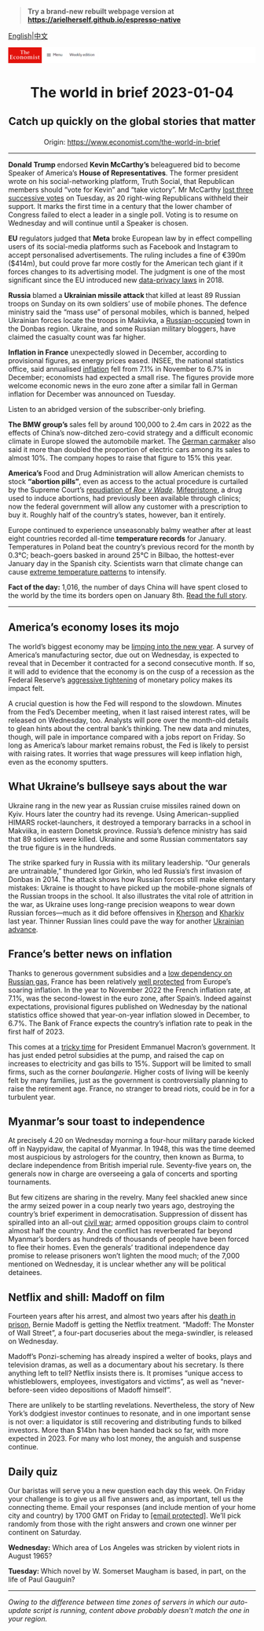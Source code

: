> **Try a brand-new rebuilt webpage version at https://arielherself.github.io/espresso-native**

[English](https://github.com/arielherself/espresso/blob/main/README.md)|[中文](https://github-com.translate.goog/arielherself/espresso/blob/main/README.md?_x_tr_sl=en&_x_tr_tl=zh-CN&_x_tr_hl=zh-CN&_x_tr_pto=wapp)



![The Economist](menubar.png)

# <p align="center">The world in brief 2023-01-04</p>

## <p align="center">Catch up quickly on the global stories that matter</p>

<p align="center">Origin: <a href="https://www.economist.com/the-world-in-brief">https://www.economist.com/the-world-in-brief</a><hr>

<strong>Donald Trump </strong>endorsed <strong>Kevin McCarthy’s </strong>beleaguered bid to become Speaker of America’s <strong>House of Representatives</strong>. The former president wrote on his social-networking platform, Truth Social, that Republican members should “vote for Kevin” and “take victory”. Mr McCarthy [lost three successive votes](https://www.economist.com/united-states/2023/01/04/republicans-struggle-to-elect-a-speaker-of-the-house) on Tuesday, as 20 right-wing Republicans withheld their support. It marks the first time in a century that the lower chamber of Congress failed to elect a leader in a single poll. Voting is to resume on Wednesday and will continue until a Speaker is chosen.

<strong>EU</strong> regulators judged that <strong>Meta</strong> broke European law by in effect compelling users of its social-media platforms such as Facebook and Instagram to accept personalised advertisements. The ruling includes a fine of €390m ($414m), but could prove far more costly for the American tech giant if it forces changes to its advertising model. The judgment is one of the most significant since the EU introduced new [data-privacy laws](https://www.economist.com/business/2018/04/05/europes-tough-new-data-protection-law) in 2018. 

<strong>Russia</strong> blamed a <strong>Ukrainian missile attack </strong>that killed at least 89 Russian troops on Sunday on its own soldiers’ use of mobile phones. The defence ministry said the “mass use” of personal mobiles, which is banned, helped Ukrainian forces locate the troops in Makiivka, a [Russian-occupied](https://www.economist.com/europe/2022/12/23/making-sense-of-vladimir-putins-war) town in the Donbas region. Ukraine, and some Russian military bloggers, have claimed the casualty count was far higher.

<strong>Inflation in France</strong> unexpectedly slowed in December, according to provisional figures, as energy prices eased. INSEE, the national statistics office, said annualised [inflation](https://www.economist.com/by-invitation/2022/10/28/frances-finance-minister-on-how-to-fight-inflation-and-preserve-stability) fell from 7.1% in November to 6.7% in December; economists had expected a small rise. The figures provide more welcome economic news in the euro zone after a similar fall in German inflation for December was announced on Tuesday.

Listen to an abridged version of the subscriber-only briefing.

<strong>The BMW group’s </strong>sales fell by around 100,000 to 2.4m cars in 2022 as the effects of China’s now-ditched zero-covid strategy and a difficult economic climate in Europe slowed the automobile market. The [German carmaker](https://www.economist.com/special-report/2021/09/20/a-troubled-road-lies-ahead) also said it more than doubled the proportion of electric cars among its sales to almost 10%. The company hopes to raise that figure to 15% this year. 

<strong>America’s </strong>Food and Drug Administration will allow American chemists to stock <strong>“abortion pills”</strong>, even as access to the actual procedure is curtailed by the Supreme Court’s [repudiation of <em>Roe v Wade</em>](https://www.economist.com/united-states/2022/06/26/the-fallout-from-overturning-roe). [Mifepristone](https://www.economist.com/united-states/2022/02/05/a-safe-and-simple-abortion-option-becomes-more-readily-available), a drug used to induce abortions, had previously been available through clinics; now the federal government will allow any customer with a prescription to buy it. Roughly half of the country’s states, however, ban it entirely.

Europe continued to experience unseasonably balmy weather after at least eight countries recorded all-time <strong>temperature records</strong> for January. Temperatures in Poland beat the country’s previous record for the month by 0.3°C; beach-goers basked in around 25°C in Bilbao, the hottest-ever January day in the Spanish city. Scientists warn that climate change can cause [extreme temperature patterns](https://www.economist.com/the-economist-explains/2022/07/19/the-increase-in-simultaneous-heatwaves) to intensify.

<strong>Fact of the day:</strong> 1,016, the number of days China will have spent closed to the world by the time its borders open on January 8th. [Read the full story](https://www.economist.com/finance-and-economics/2023/01/02/what-the-great-reopening-means-for-china-and-the-world). 

----------

## America’s economy loses its mojo

The world’s biggest economy may be [limping into the new year](https://www.economist.com/the-world-ahead/2022/11/18/the-american-economy-is-set-for-a-downturn-not-a-crisis). A survey of America’s manufacturing sector, due out on Wednesday, is expected to reveal that in December it contracted for a second consecutive month. If so, it will add to evidence that the economy is on the cusp of a recession as the Federal Reserve’s [aggressive tightening](https://www.economist.com/finance-and-economics/2022/11/02/the-fed-delivers-another-jumbo-rate-rise-and-its-far-from-done) of monetary policy makes its impact felt.

A crucial question is how the Fed will respond to the slowdown. Minutes from the Fed’s December meeting, when it last raised interest rates, will be released on Wednesday, too. Analysts will pore over the month-old details to glean hints about the central bank’s thinking. The new data and minutes, though, will pale in importance compared with a jobs report on Friday. So long as America’s labour market remains robust, the Fed is likely to persist with raising rates. It worries that wage pressures will keep inflation high, even as the economy sputters.

## What Ukraine’s bullseye says about the war

Ukraine rang in the new year as Russian cruise missiles rained down on Kyiv. Hours later the country had its revenge. Using American-supplied HIMARS rocket-launchers, it destroyed a temporary barracks in a school in Makviika, in eastern Donetsk province. Russia’s defence ministry has said that 89 soldiers were killed. Ukraine and some Russian commentators say the true figure is in the hundreds.

The strike sparked fury in Russia with its military leadership. “Our generals are untrainable,” thundered Igor Girkin, who led Russia’s first invasion of Donbas in 2014. The attack shows how Russian forces still make elementary mistakes: Ukraine is thought to have picked up the mobile-phone signals of the Russian troops in the school. It also illustrates the vital role of attrition in the war, as Ukraine uses long-range precision weapons to wear down Russian forces—much as it did before offensives in [Kherson](https://www.economist.com/graphic-detail/2022/11/15/the-battle-for-kherson-in-maps) and [Kharkiv](https://www.economist.com/europe/2022/09/15/a-stunning-counter-offensive-by-ukraines-armed-forces) last year. Thinner Russian lines could pave the way for another [Ukrainian advance](https://www.economist.com/the-world-ahead/2022/11/14/three-scenarios-for-how-war-in-ukraine-could-play-out).

## France’s better news on inflation

Thanks to generous government subsidies and a [low dependency on Russian gas](https://www.economist.com/leaders/2022/12/15/the-french-exception), France has been relatively [well protected](https://www.economist.com/by-invitation/2022/10/28/frances-finance-minister-on-how-to-fight-inflation-and-preserve-stability) from Europe’s soaring inflation. In the year to November 2022 the French inflation rate, at 7.1%, was the second-lowest in the euro zone, after Spain’s. Indeed against expectations, provisional figures published on Wednesday by the national statistics office showed that year-on-year inflation slowed in December, to 6.7%. The Bank of France expects the country’s inflation rate to peak in the first half of 2023.

This comes at a [tricky time](https://www.economist.com/europe/2022/11/17/emmanuel-macrons-tricky-second-term) for President Emmanuel Macron’s government. It has just ended petrol subsidies at the pump, and raised the cap on increases to electricity and gas bills to 15%. Support will be limited to small firms, such as the corner <em>boulangerie</em>. Higher costs of living will be keenly felt by many families, just as the government is controversially planning to raise the retirement age. France, no stranger to bread riots, could be in for a turbulent year.

## Myanmar’s sour toast to independence

At precisely 4.20 on Wednesday morning a four-hour military parade kicked off in Naypyidaw, the capital of Myanmar. In 1948, this was the time deemed most auspicious by astrologers for the country, then known as Burma, to declare independence from British imperial rule. Seventy-five years on, the generals now in charge are overseeing a gala of concerts and sporting tournaments.

But few citizens are sharing in the revelry. Many feel shackled anew since the army seized power in a coup nearly two years ago, destroying the country’s brief experiment in democratisation. Suppression of dissent has spiralled into an all-out [civil war](https://www.economist.com/leaders/2022/01/29/myanmars-grinding-conflict-is-at-risk-of-being-forgotten); armed opposition groups claim to control almost half the country. And the conflict has reverberated far beyond Myanmar’s borders as hundreds of thousands of people have been forced to flee their homes. Even the generals’ traditional independence day promise to release prisoners won’t lighten the mood much; of the 7,000 mentioned on Wednesday, it is unclear whether any will be political detainees.

## Netflix and shill: Madoff on film

Fourteen years after his arrest, and almost two years after his [death in prison](https://www.economist.com/obituary/2021/04/22/bernard-madoff-died-in-prison-on-april-14th), Bernie Madoff is getting the Netflix treatment. “Madoff: The Monster of Wall Street”, a four-part docuseries about the mega-swindler, is released on Wednesday.

Madoff’s Ponzi-scheming has already inspired a welter of books, plays and television dramas, as well as a documentary about his secretary. Is there anything left to tell? Netflix insists there is. It promises “unique access to whistleblowers, employees, investigators and victims”, as well as “never-before-seen video depositions of Madoff himself”.

There are unlikely to be startling revelations. Nevertheless, the story of New York’s dodgiest investor continues to resonate, and in one important sense is not over: a liquidator is still recovering and distributing funds to bilked investors. More than $14bn has been handed back so far, with more expected in 2023. For many who lost money, the anguish and suspense continue.

## Daily quiz

Our baristas will serve you a new question each day this week. On Friday your challenge is to give us all five answers and, as important, tell us the connecting theme. Email your responses (and include mention of your home city and country) by 1700 GMT on Friday to [<span class="__cf_email__" data-cfemail="5203273b28172122203721213d1237313d3c3d3f3b21267c313d3f">[email&#160;protected]</span>](https://mail.google.com/mail/?view=cm&amp;fs=1&amp;tf=1&amp;to=QuizEspresso@economist.com). We’ll pick randomly from those with the right answers and crown one winner per continent on Saturday.

<strong>Wednesday:</strong> Which area of Los Angeles was stricken by violent riots in August 1965?

<strong>Tuesday: </strong>Which novel by W. Somerset Maugham is based, in part, on the life of Paul Gauguin?

----------

*Owing to the difference between time zones of servers in which our auto-update script is running, content above probably doesn't match the one in your region.*
